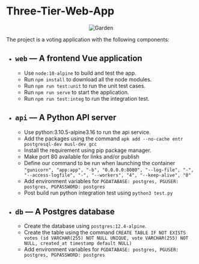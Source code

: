 # Three-Tier-Web-App

<p align="center">
  <picture>
    <source media="(prefers-color-scheme: dark)" srcset="https://github-production-user-asset-6210df.s3.amazonaws.com/658727/272340510-34957be5-7318-4473-8141-2751ca571c4f.png">
    <source media="(prefers-color-scheme: light)" srcset="https://github-production-user-asset-6210df.s3.amazonaws.com/658727/272340472-ad8d7a46-ef85-47ea-9129-d815206ed2f6.png">
    <img alt="Garden" src="https://github-production-user-asset-6210df.s3.amazonaws.com/658727/272340472-ad8d7a46-ef85-47ea-9129-d815206ed2f6.png">
  </picture>
</p>


The project is a voting application with the following components:

- `web` — A frontend Vue application
  --
  - Use `node:10-alpine` to build and test the app.
  - Run `npm install` to download all the node modules.
  - Run `npm run test:unit` to run the unit test cases.
  - Run `npm run serve` to start the application.
  - Run `npm run test:integ` to run the integration test.
- `api` — A Python API server
  --
  - Use python:3.10.5-alpine3.16 to run the api service.
  - Add the packages using the command
    `apk add --no-cache entr postgresql-dev musl-dev gcc`
  - Install the requirement using pip package manager.
  - Make port 80 available for links and/or publish
  - Define our command to be run when launching the container
     `"gunicorn", "app:app", "-b", "0.0.0.0:8080", "--log-file", "-", "--access-logfile", "-", "--workers", "4", "--keep-alive", "0"`
  - Add environment variables for `PGDATABASE: postgres, PGUSER: postgres, PGPASSWORD: postgres`
  - Post build run python integration test using `python3 test.py`
- `db` — A Postgres database
  --
  - Create the database using `postgres:12.4-alpine`.
  - Create the table using the command
    `CREATE TABLE IF NOT EXISTS votes (id VARCHAR(255) NOT NULL UNIQUE, vote VARCHAR(255) NOT NULL, created_at timestamp default NULL)`
  - Add environment variables for `PGDATABASE: postgres,
    PGUSER: postgres,
    PGPASSWORD: postgres`
    
